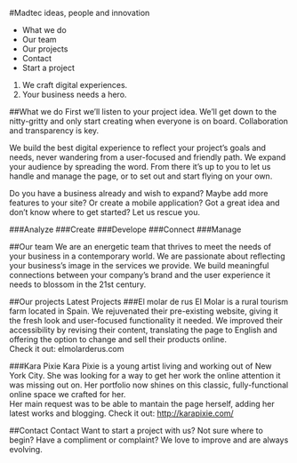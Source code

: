 #Madtec 
ideas, people and innovation

- What we do
- Our team
- Our projects
- Contact
- Start a project

1. We craft digital experiences.
2. Your business needs a hero. 

##What we do
First we’ll listen to your project idea. We’ll get down to the nitty-gritty and only start creating when everyone is on board. 
Collaboration and transparency is key. 

We build the best digital experience to reflect your project’s goals and needs, never wandering from a user-focused and friendly path. 
We expand your audience by spreading the word. From there it’s up to you to let us handle and manage the page, or to set out and start flying on your own.  

Do you have a business already and wish to expand? Maybe add more features to your site? 
Or create a mobile application? Got a great idea and don’t know where to get started? 
Let us rescue you.  

###Analyze
###Create
###Develope
###Connect
###Manage

##Our team
We are an energetic team that thrives to meet the needs of your business in a contemporary world. We are passionate about reflecting your business’s image in the services we provide. 
We build meaningful connections between your company’s brand and the user experience it needs to blossom in the 21st century. 

##Our projects
Latest Projects
###El molar de rus
El Molar is a rural tourism farm located in Spain. We rejuvenated their pre-existing website, giving it the fresh look and user-focused functionality it needed. We improved their accessibility by revising their content, translating the page to English and offering the option to change and sell their products online.  
Check it out: elmolarderus.com

###Kara Pixie
Kara Pixie is a young artist living and working out of New York City. She was looking for a way to get her work the online attention it was missing out on. Her portfolio now shines on this classic, fully-functional online space we crafted for her.  
Her main request was to be able to mantain the page herself, adding her latest works and blogging. 
Check it out: http://karapixie.com/

##Contact
Contact
Want to start a project with us?  Not sure where to begin? Have a compliment or complaint? We love to improve and are always evolving. 

